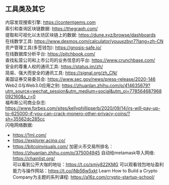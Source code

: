 ## 工具类及其它
内容发现搜索引擎:  https://contentgems.com     
索引和查询区块链数据:  https://thegraph.com/  
提取和可视化以太坊区块链上的数据:  https://dune.xyz/browse/dashboards   
在线数学工具:  https://www.desmos.com/calculator/youuxzbvr7?lang=zh-CN  
资产管理工具(多签钱包):  https://gnosis-safe.io/  
在线数据库分析平台: https://pitchbook.com/  
查找私营公司和上市公司的业务信息的平台:  https://www.crunchbase.com/   
安全的尊重人权的通讯工具: https://status.im/zh/  
简易、强大而安全的通讯工具:  https://signal.org/zh_CN/  
美国证券交易委员会: https://www.sec.gov/news/press-release/2020-146   
Web2.0与Web3.0应用之别:  https://zhuanlan.zhihu.com/p/414635679?utm_source=wechat_session&utm_medium=social&utm_oi=778564687968092160&s_r=0   
福布斯公司商业杂志:  https://www.forbes.com/sites/kellyphillipserb/2020/09/14/irs-will-pay-up-to-625000-if-you-can-crack-monero-other-privacy-coins/?sh=35562dc285cc   
闪电网络数据: 
- https://1ml.com/  
- https://explorer.acinq.co/  
- https://bitcoinvisuals.com/
加密火币交易所排名：https://zhuanlan.zhihu.com/p/375004945
自动给metamask导入网络:  https://chainlist.org/  
可以看到公开大咖的地址：https://t.co/smjy822KMG
可以观看钱包地址盈利能力与操作网站：https://t.co/jNb56w5xkt
Learn How to Build a Crypto Company为主题的系列课程: https://a16z.com/crypto-startup-school/  